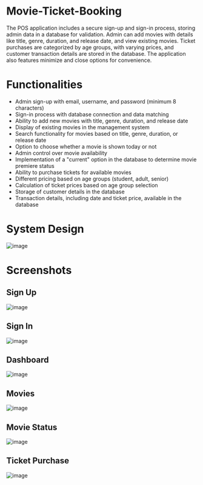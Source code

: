 # Movie-Ticket-Booking
The POS application includes a secure sign-up and sign-in process, storing admin data in a database for validation. Admin can add movies with details like title, genre, duration, and release date, and view existing movies. Ticket purchases are categorized by age groups, with varying prices, and customer transaction details are stored in the database. The application also features minimize and close options for convenience.

# Functionalities 
- Admin sign-up with email, username, and password (minimum 8 characters)
- Sign-in process with database connection and data matching
- Ability to add new movies with title, genre, duration, and release date
- Display of existing movies in the management system
- Search functionality for movies based on title, genre, duration, or release date
- Option to choose whether a movie is shown today or not
- Admin control over movie availability
- Implementation of a "current" option in the database to determine movie premiere status
- Ability to purchase tickets for available movies
- Different pricing based on age groups (student, adult, senior)
- Calculation of ticket prices based on age group selection
- Storage of customer details in the database
- Transaction details, including date and ticket price, available in the database


# System Design 

![image](https://github.com/Amiruzzaman-anan/Movie-Ticket-Booking/assets/68743925/7b36d19c-d9a3-47ca-bfdd-9923ff4e267d)


# Screenshots 
## Sign Up
![image](https://github.com/Amiruzzaman-anan/Movie-Ticket-Booking/assets/68743925/55ec5934-3f7f-4019-9b97-26587c535260)
## Sign In

![image](https://github.com/Amiruzzaman-anan/Movie-Ticket-Booking/assets/68743925/2f114574-f7e3-40ec-86b5-61e1dea58225)


## Dashboard 
![image](https://github.com/Amiruzzaman-anan/Movie-Ticket-Booking/assets/68743925/4f9cd349-afc9-4708-81b9-3a8d0392e6c8)

## Movies

![image](https://github.com/Amiruzzaman-anan/Movie-Ticket-Booking/assets/68743925/b4a257d7-a53a-4f46-af1c-0335cd645712)
## Movie Status
![image](https://github.com/Amiruzzaman-anan/Movie-Ticket-Booking/assets/68743925/3b43a44c-794a-43b9-9a81-3ca963443f45)

## Ticket Purchase
![image](https://github.com/Amiruzzaman-anan/Movie-Ticket-Booking/assets/68743925/b5d6e007-d1e0-4be9-b958-60b02b6526c7)

